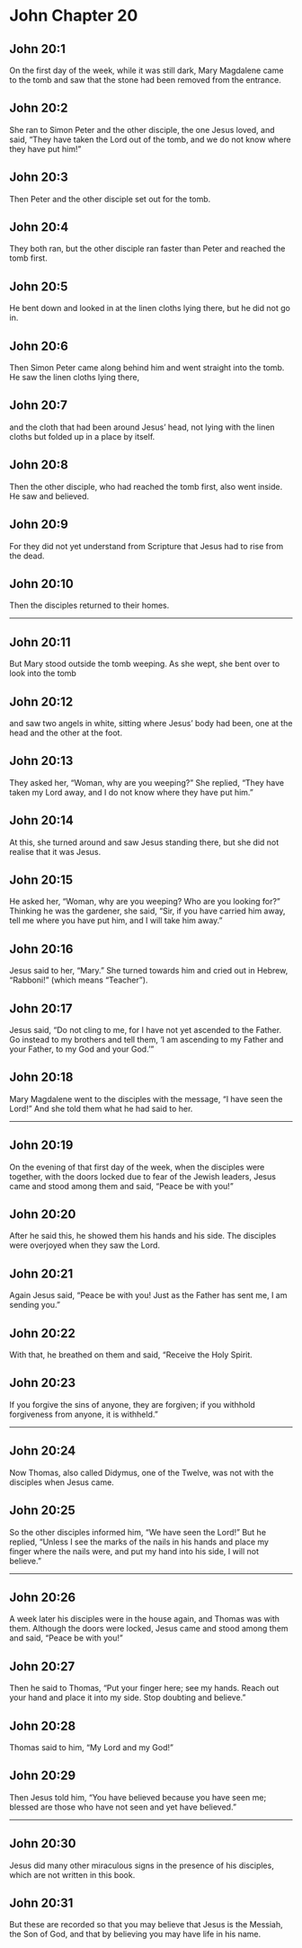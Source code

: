 # John Chapter 20

## John 20:1

On the first day of the week, while it was still dark, Mary Magdalene came to the tomb and saw that the stone had been removed from the entrance.

## John 20:2

She ran to Simon Peter and the other disciple, the one Jesus loved, and said, “They have taken the Lord out of the tomb, and we do not know where they have put him!”

## John 20:3

Then Peter and the other disciple set out for the tomb.

## John 20:4

They both ran, but the other disciple ran faster than Peter and reached the tomb first.

## John 20:5

He bent down and looked in at the linen cloths lying there, but he did not go in.

## John 20:6

Then Simon Peter came along behind him and went straight into the tomb. He saw the linen cloths lying there,

## John 20:7

and the cloth that had been around Jesus’ head, not lying with the linen cloths but folded up in a place by itself.

## John 20:8

Then the other disciple, who had reached the tomb first, also went inside. He saw and believed.

## John 20:9

For they did not yet understand from Scripture that Jesus had to rise from the dead.

## John 20:10

Then the disciples returned to their homes.

---

## John 20:11

But Mary stood outside the tomb weeping. As she wept, she bent over to look into the tomb

## John 20:12

and saw two angels in white, sitting where Jesus’ body had been, one at the head and the other at the foot.

## John 20:13

They asked her, “Woman, why are you weeping?” She replied, “They have taken my Lord away, and I do not know where they have put him.”

## John 20:14

At this, she turned around and saw Jesus standing there, but she did not realise that it was Jesus.

## John 20:15

He asked her, “Woman, why are you weeping? Who are you looking for?” Thinking he was the gardener, she said, “Sir, if you have carried him away, tell me where you have put him, and I will take him away.”

## John 20:16

Jesus said to her, “Mary.” She turned towards him and cried out in Hebrew, “Rabboni!” (which means “Teacher”).

## John 20:17

Jesus said, “Do not cling to me, for I have not yet ascended to the Father. Go instead to my brothers and tell them, ‘I am ascending to my Father and your Father, to my God and your God.’”

## John 20:18

Mary Magdalene went to the disciples with the message, “I have seen the Lord!” And she told them what he had said to her.

---

## John 20:19

On the evening of that first day of the week, when the disciples were together, with the doors locked due to fear of the Jewish leaders, Jesus came and stood among them and said, “Peace be with you!”

## John 20:20

After he said this, he showed them his hands and his side. The disciples were overjoyed when they saw the Lord.

## John 20:21

Again Jesus said, “Peace be with you! Just as the Father has sent me, I am sending you.”

## John 20:22

With that, he breathed on them and said, “Receive the Holy Spirit.

## John 20:23

If you forgive the sins of anyone, they are forgiven; if you withhold forgiveness from anyone, it is withheld.”

---

## John 20:24

Now Thomas, also called Didymus, one of the Twelve, was not with the disciples when Jesus came.

## John 20:25

So the other disciples informed him, “We have seen the Lord!” But he replied, “Unless I see the marks of the nails in his hands and place my finger where the nails were, and put my hand into his side, I will not believe.”

---

## John 20:26

A week later his disciples were in the house again, and Thomas was with them. Although the doors were locked, Jesus came and stood among them and said, “Peace be with you!”

## John 20:27

Then he said to Thomas, “Put your finger here; see my hands. Reach out your hand and place it into my side. Stop doubting and believe.”

## John 20:28

Thomas said to him, “My Lord and my God!”

## John 20:29

Then Jesus told him, “You have believed because you have seen me; blessed are those who have not seen and yet have believed.”

---

## John 20:30

Jesus did many other miraculous signs in the presence of his disciples, which are not written in this book.

## John 20:31

But these are recorded so that you may believe that Jesus is the Messiah, the Son of God, and that by believing you may have life in his name.
